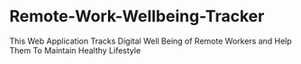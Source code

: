 # Remote-Work-Wellbeing-Tracker
This Web Application Tracks Digital Well Being of Remote Workers and Help Them To Maintain Healthy Lifestyle
